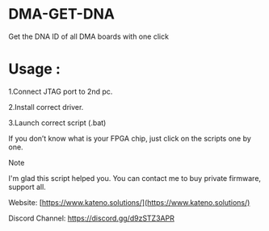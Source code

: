 # DMA-GET-DNA
Get the DNA ID of all DMA boards with one click

# Usage :
1.Connect JTAG port to 2nd pc.

2.Install correct driver.

3.Launch correct script (.bat)

If you don’t know what is your FPGA chip, just click on the scripts one by one.

> [!NOTE]
>
> I'm glad this script helped you. 
> You can contact me to buy private firmware, support all.

Website: [https://www.kateno.solutions/](https://www.kateno.solutions/)

Discord Channel: https://discord.gg/d9zSTZ3APR
